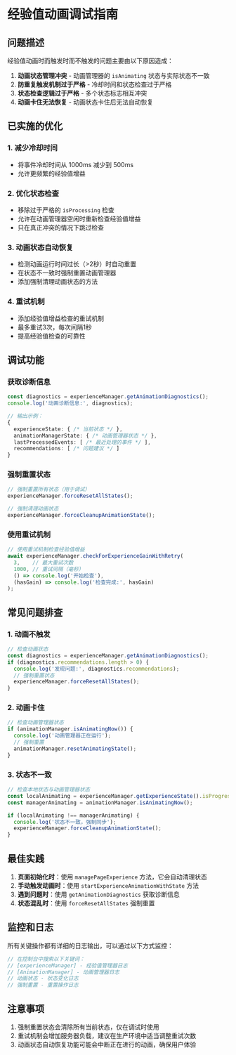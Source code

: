 # 经验值动画调试指南

## 问题描述

经验值动画时而触发时而不触发的问题主要由以下原因造成：

1. **动画状态管理冲突** - 动画管理器的 `isAnimating` 状态与实际状态不一致
2. **防重复触发机制过于严格** - 冷却时间和状态检查过于严格
3. **状态检查逻辑过于严格** - 多个状态标志相互冲突
4. **动画卡住无法恢复** - 动画状态卡住后无法自动恢复

## 已实施的优化

### 1. 减少冷却时间
- 将事件冷却时间从 1000ms 减少到 500ms
- 允许更频繁的经验值增益

### 2. 优化状态检查
- 移除过于严格的 `isProcessing` 检查
- 允许在动画管理器空闲时重新检查经验值增益
- 只在真正冲突的情况下跳过检查

### 3. 动画状态自动恢复
- 检测动画运行时间过长（>2秒）时自动重置
- 在状态不一致时强制重置动画管理器
- 添加强制清理动画状态的方法

### 4. 重试机制
- 添加经验值增益检查的重试机制
- 最多重试3次，每次间隔1秒
- 提高经验值检查的可靠性

## 调试功能

### 获取诊断信息
```typescript
const diagnostics = experienceManager.getAnimationDiagnostics();
console.log('动画诊断信息:', diagnostics);

// 输出示例：
{
  experienceState: { /* 当前状态 */ },
  animationManagerState: { /* 动画管理器状态 */ },
  lastProcessedEvents: [ /* 最近处理的事件 */ ],
  recommendations: [ /* 问题建议 */ ]
}
```

### 强制重置状态
```typescript
// 强制重置所有状态（用于调试）
experienceManager.forceResetAllStates();

// 强制清理动画状态
experienceManager.forceCleanupAnimationState();
```

### 使用重试机制
```typescript
// 使用重试机制检查经验值增益
await experienceManager.checkForExperienceGainWithRetry(
  3,    // 最大重试次数
  1000, // 重试间隔（毫秒）
  () => console.log('开始检查'),
  (hasGain) => console.log('检查完成:', hasGain)
);
```

## 常见问题排查

### 1. 动画不触发
```typescript
// 检查动画状态
const diagnostics = experienceManager.getAnimationDiagnostics();
if (diagnostics.recommendations.length > 0) {
  console.log('发现问题:', diagnostics.recommendations);
  // 强制重置状态
  experienceManager.forceResetAllStates();
}
```

### 2. 动画卡住
```typescript
// 检查动画管理器状态
if (animationManager.isAnimatingNow()) {
  console.log('动画管理器正在运行');
  // 强制重置
  animationManager.resetAnimatingState();
}
```

### 3. 状态不一致
```typescript
// 检查本地状态与动画管理器状态
const localAnimating = experienceManager.getExperienceState().isProgressBarAnimating;
const managerAnimating = animationManager.isAnimatingNow();

if (localAnimating !== managerAnimating) {
  console.log('状态不一致，强制同步');
  experienceManager.forceCleanupAnimationState();
}
```

## 最佳实践

1. **页面初始化时**：使用 `managePageExperience` 方法，它会自动清理状态
2. **手动触发动画时**：使用 `startExperienceAnimationWithState` 方法
3. **遇到问题时**：使用 `getAnimationDiagnostics` 获取诊断信息
4. **状态混乱时**：使用 `forceResetAllStates` 强制重置

## 监控和日志

所有关键操作都有详细的日志输出，可以通过以下方式监控：

```typescript
// 在控制台中搜索以下关键词：
// [experienceManager] - 经验值管理器日志
// [AnimationManager] - 动画管理器日志
// 动画状态 - 状态变化日志
// 强制重置 - 重置操作日志
```

## 注意事项

1. 强制重置状态会清除所有当前状态，仅在调试时使用
2. 重试机制会增加服务器负载，建议在生产环境中适当调整重试次数
3. 动画状态自动恢复功能可能会中断正在进行的动画，确保用户体验
